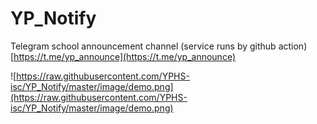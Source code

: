 # YP_Notify
Telegram school announcement channel (service runs by github action)
[https://t.me/yp_announce](https://t.me/yp_announce)

![https://raw.githubusercontent.com/YPHS-isc/YP_Notify/master/image/demo.png](https://raw.githubusercontent.com/YPHS-isc/YP_Notify/master/image/demo.png)
